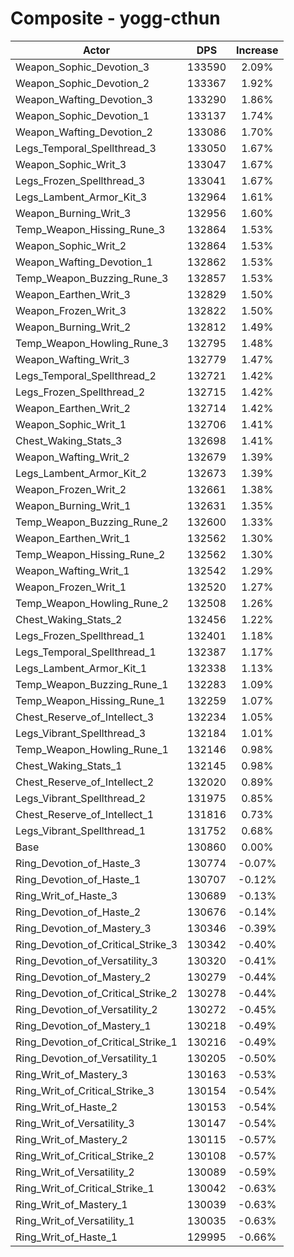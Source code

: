# Composite - yogg-cthun
| Actor | DPS | Increase |
|---|:---:|:---:|
|Weapon_Sophic_Devotion_3|133590|2.09%|
|Weapon_Sophic_Devotion_2|133367|1.92%|
|Weapon_Wafting_Devotion_3|133290|1.86%|
|Weapon_Sophic_Devotion_1|133137|1.74%|
|Weapon_Wafting_Devotion_2|133086|1.70%|
|Legs_Temporal_Spellthread_3|133050|1.67%|
|Weapon_Sophic_Writ_3|133047|1.67%|
|Legs_Frozen_Spellthread_3|133041|1.67%|
|Legs_Lambent_Armor_Kit_3|132964|1.61%|
|Weapon_Burning_Writ_3|132956|1.60%|
|Temp_Weapon_Hissing_Rune_3|132864|1.53%|
|Weapon_Sophic_Writ_2|132864|1.53%|
|Weapon_Wafting_Devotion_1|132862|1.53%|
|Temp_Weapon_Buzzing_Rune_3|132857|1.53%|
|Weapon_Earthen_Writ_3|132829|1.50%|
|Weapon_Frozen_Writ_3|132822|1.50%|
|Weapon_Burning_Writ_2|132812|1.49%|
|Temp_Weapon_Howling_Rune_3|132795|1.48%|
|Weapon_Wafting_Writ_3|132779|1.47%|
|Legs_Temporal_Spellthread_2|132721|1.42%|
|Legs_Frozen_Spellthread_2|132715|1.42%|
|Weapon_Earthen_Writ_2|132714|1.42%|
|Weapon_Sophic_Writ_1|132706|1.41%|
|Chest_Waking_Stats_3|132698|1.41%|
|Weapon_Wafting_Writ_2|132679|1.39%|
|Legs_Lambent_Armor_Kit_2|132673|1.39%|
|Weapon_Frozen_Writ_2|132661|1.38%|
|Weapon_Burning_Writ_1|132631|1.35%|
|Temp_Weapon_Buzzing_Rune_2|132600|1.33%|
|Weapon_Earthen_Writ_1|132562|1.30%|
|Temp_Weapon_Hissing_Rune_2|132562|1.30%|
|Weapon_Wafting_Writ_1|132542|1.29%|
|Weapon_Frozen_Writ_1|132520|1.27%|
|Temp_Weapon_Howling_Rune_2|132508|1.26%|
|Chest_Waking_Stats_2|132456|1.22%|
|Legs_Frozen_Spellthread_1|132401|1.18%|
|Legs_Temporal_Spellthread_1|132387|1.17%|
|Legs_Lambent_Armor_Kit_1|132338|1.13%|
|Temp_Weapon_Buzzing_Rune_1|132283|1.09%|
|Temp_Weapon_Hissing_Rune_1|132259|1.07%|
|Chest_Reserve_of_Intellect_3|132234|1.05%|
|Legs_Vibrant_Spellthread_3|132184|1.01%|
|Temp_Weapon_Howling_Rune_1|132146|0.98%|
|Chest_Waking_Stats_1|132145|0.98%|
|Chest_Reserve_of_Intellect_2|132020|0.89%|
|Legs_Vibrant_Spellthread_2|131975|0.85%|
|Chest_Reserve_of_Intellect_1|131816|0.73%|
|Legs_Vibrant_Spellthread_1|131752|0.68%|
|Base|130860|0.00%|
|Ring_Devotion_of_Haste_3|130774|-0.07%|
|Ring_Devotion_of_Haste_1|130707|-0.12%|
|Ring_Writ_of_Haste_3|130689|-0.13%|
|Ring_Devotion_of_Haste_2|130676|-0.14%|
|Ring_Devotion_of_Mastery_3|130346|-0.39%|
|Ring_Devotion_of_Critical_Strike_3|130342|-0.40%|
|Ring_Devotion_of_Versatility_3|130320|-0.41%|
|Ring_Devotion_of_Mastery_2|130279|-0.44%|
|Ring_Devotion_of_Critical_Strike_2|130278|-0.44%|
|Ring_Devotion_of_Versatility_2|130272|-0.45%|
|Ring_Devotion_of_Mastery_1|130218|-0.49%|
|Ring_Devotion_of_Critical_Strike_1|130216|-0.49%|
|Ring_Devotion_of_Versatility_1|130205|-0.50%|
|Ring_Writ_of_Mastery_3|130163|-0.53%|
|Ring_Writ_of_Critical_Strike_3|130154|-0.54%|
|Ring_Writ_of_Haste_2|130153|-0.54%|
|Ring_Writ_of_Versatility_3|130147|-0.54%|
|Ring_Writ_of_Mastery_2|130115|-0.57%|
|Ring_Writ_of_Critical_Strike_2|130108|-0.57%|
|Ring_Writ_of_Versatility_2|130089|-0.59%|
|Ring_Writ_of_Critical_Strike_1|130042|-0.63%|
|Ring_Writ_of_Mastery_1|130039|-0.63%|
|Ring_Writ_of_Versatility_1|130035|-0.63%|
|Ring_Writ_of_Haste_1|129995|-0.66%|
